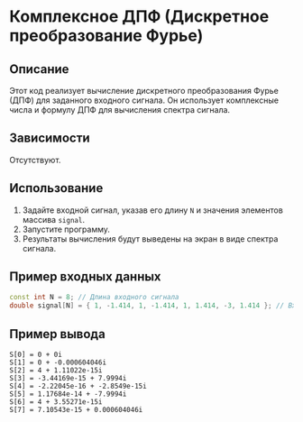 # Комплексное ДПФ (Дискретное преобразование Фурье)

## Описание
Этот код реализует вычисление дискретного преобразования Фурье (ДПФ) для заданного входного сигнала. Он использует комплексные числа и формулу ДПФ для вычисления спектра сигнала.

## Зависимости
Отсутствуют.

## Использование
1. Задайте входной сигнал, указав его длину `N` и значения элементов массива `signal`.
2. Запустите программу.
3. Результаты вычисления будут выведены на экран в виде спектра сигнала.

## Пример входных данных
```cpp
const int N = 8; // Длина входного сигнала
double signal[N] = { 1, -1.414, 1, -1.414, 1, 1.414, -3, 1.414 }; // Входной сигнал
```
## Пример вывода

```
S[0] = 0 + 0i
S[1] = 0 + -0.000604046i
S[2] = 4 + 1.11022e-15i
S[3] = -3.44169e-15 + 7.9994i
S[4] = -2.22045e-16 + -2.8549e-15i
S[5] = 1.17684e-14 + -7.9994i
S[6] = 4 + 3.55271e-15i
S[7] = 7.10543e-15 + 0.000604046i
```
